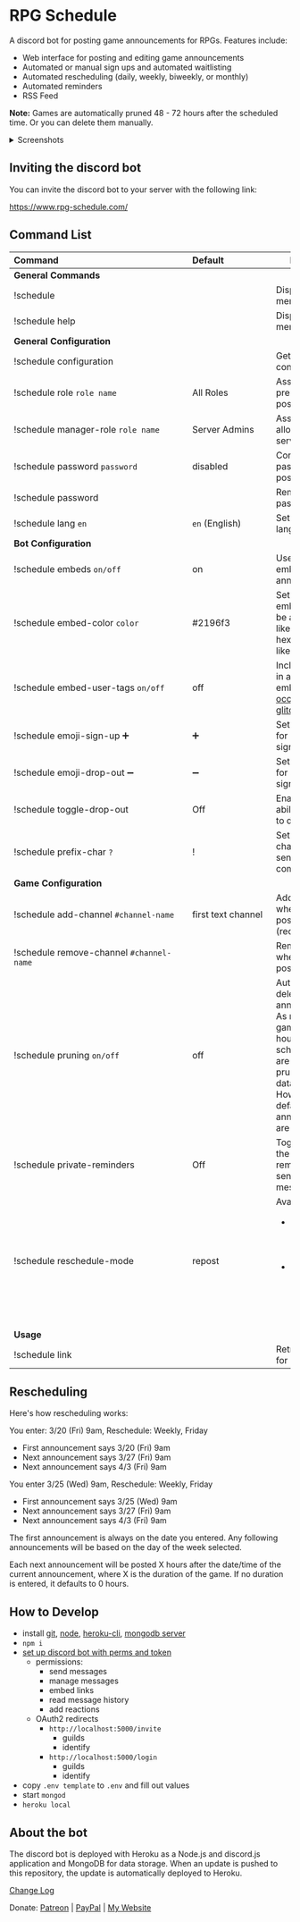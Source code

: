 # RPG Schedule

A discord bot for posting game announcements for RPGs. Features include:

- Web interface for posting and editing game announcements
- Automated or manual sign ups and automated waitlisting
- Automated rescheduling (daily, weekly, biweekly, or monthly)
- Automated reminders
- RSS Feed

**Note:** Games are automatically pruned 48 - 72 hours after the scheduled time. Or you can delete them manually.

<details>
  <summary>Screenshots</summary>
  <a href="https://www.rpg-schedule.com/images/screenshot3.png" target="_blank" style="display: inline-flex; height: 200px;"><img src="https://www.rpg-schedule.com/images/screenshot3.png" style="max-width: 100%; max-height: 100%;"></a>
  <a href="https://www.rpg-schedule.com/images/screenshot4.png" target="_blank" style="display: inline-flex; height: 200px;"><img src="https://www.rpg-schedule.com/images/screenshot4.png" style="max-width: 100%; max-height: 100%;"></a>
  <a href="https://www.rpg-schedule.com/images/screenshot.png" target="_blank" style="display: inline-flex; height: 200px;"><img src="https://www.rpg-schedule.com/images/screenshot.png" style="max-width: 100%; max-height: 100%;"></a>
  <a href="https://www.rpg-schedule.com/images/screenshot2.png" target="_blank" style="display: inline-flex; height: 200px;"><img src="https://www.rpg-schedule.com/images/screenshot2.png" style="max-width: 100%; max-height: 100%;"></a>
</details>

## Inviting the discord bot

You can invite the discord bot to your server with the following link:

https://www.rpg-schedule.com/

## Command List

<table>
<thead>
<tr>
<th>Command&nbsp;&nbsp;&nbsp;&nbsp;&nbsp;&nbsp;&nbsp;&nbsp;&nbsp;&nbsp;&nbsp;&nbsp;&nbsp;&nbsp;&nbsp;&nbsp;&nbsp;&nbsp;&nbsp;&nbsp;&nbsp;&nbsp;&nbsp;&nbsp;&nbsp;&nbsp;&nbsp;&nbsp;&nbsp;&nbsp;&nbsp;&nbsp;&nbsp;&nbsp;&nbsp;&nbsp;&nbsp;&nbsp;&nbsp;&nbsp;&nbsp;&nbsp;&nbsp;&nbsp;&nbsp;&nbsp;&nbsp;&nbsp;&nbsp;&nbsp;&nbsp;&nbsp;</th>
<th>Default&nbsp;&nbsp;&nbsp;&nbsp;&nbsp;&nbsp;&nbsp;&nbsp;&nbsp;&nbsp;&nbsp;&nbsp;&nbsp;&nbsp;&nbsp;&nbsp;&nbsp;&nbsp;</th>
<th>Description</th>
</tr>
</thead>
<tbody>
<tr>
<td><strong>General Commands</strong></td>
<td></td>
<td></td>
</tr>
<tr>
<td>!schedule</td>
<td></td>
<td>Displays the help menu</td>
</tr>
<tr>
<td>!schedule help</td>
<td></td>
<td>Displays the help menu</td>
</tr>
<tr>
<td><strong>General Configuration</strong></td>
<td></td>
<td></td>
</tr>
<tr>
<td>!schedule configuration</td>
<td></td>
<td>Get the bot configuration</td>
</tr>
<tr>
<td>!schedule role <code>role name</code></td>
<td>All Roles</td>
<td>Assign a role as a prerequisite for posting games</td>
</tr>
<tr>
<td>!schedule manager-role <code>role name</code></td>
<td>Server Admins</td>
<td>Assign a role to allow managing all server games</td>
</tr>
<tr>
<td>!schedule password <code>password</code></td>
<td>disabled</td>
<td>Configure a password for posting games</td>
</tr>
<tr>
<td>!schedule password</td>
<td></td>
<td>Remove the password</td>
</tr>
<tr>
<td>!schedule lang <code>en</code></td>
<td><code>en</code> (English)</td>
<td>Set the bot's language.</td>
</tr>
<tr>
<td><strong>Bot Configuration</strong></td>
<td></td>
<td></td>
</tr>
<tr>
<td>!schedule embeds <code>on/off</code></td>
<td>on</td>
<td>Use discord embeds for announcements</td>
</tr>
<tr>
<td>!schedule embed-color <code>color</code></td>
<td>#2196f3</td>
<td>Set a discord embed color. Can be a color name like <code>red</code> or a hexadecimal color like <code>#2196f3</code></td>
</tr>
<tr>
<td>!schedule embed-user-tags <code>on/off</code></td>
<td>off</td>
<td>Include user tags in announcement embeds (<a href="https://cdn.discordapp.com/attachments/532565396746928149/682786099679985665/unknown.png" target="_blank">Can occasionally glitch</a>)</td>
</tr>
<tr>
<td>!schedule emoji-sign-up ➕</td>
<td>➕</td>
<td>Set the emoji used for automated sign up</td>
</tr>
<tr>
<td>!schedule emoji-drop-out ➖</td>
<td>➖</td>
<td>Set the emoji used for automated sign up</td>
</tr>
<tr>
<td>!schedule toggle-drop-out</td>
<td>Off</td>
<td>Enable/disable the ability for players to drop out</td>
</tr>
<tr>
<td>!schedule prefix-char <code>?</code></td>
<td>!</td>
<td>Set the prefix character for sending bot commands</td>
</tr>
<tr>
<td><strong>Game Configuration</strong></td>
<td></td>
<td></td>
</tr>
<tr>
<td>!schedule add-channel <code>#channel-name</code></td>
<td>first text channel</td>
<td>Add a channel where games are posted (recommended)</td>
</tr>
<tr>
<td>!schedule remove-channel <code>#channel-name</code></td>
<td></td>
<td>Remove a channel where games are posted</td>
</tr>
<tr>
<td>!schedule pruning <code>on/off</code></td>
<td>off</td>
<td>Automatically delete old game announcements. As noted above, games over 48 hours past their scheduled date are automatically pruned from the database. However, by default the announcements are not.</td>
</tr>
<tr>
<td>!schedule private-reminders</td>
<td>Off</td>
<td>Toggle whether the game reminders are sent to private messages.</td>
</tr>
<tr>
<td>!schedule reschedule-mode</td>
<td>repost</td>
<td>
  Available modes:<br />
  <ul>
    <li><code>repost</code> - Creates a new announcement post</li>
    <li><code>update</code> - Updates the original announcement post</li>
  </ul>
</td>
</tr>
<tr>
<td><strong>Usage</strong></td>
<td></td>
<td></td>
</tr>
<tr>
<td>!schedule link</td>
<td></td>
<td>Retrieve the link for posting games</td>
</tr>
</tbody>
</table>

## Rescheduling

Here's how rescheduling works:

You enter: 3/20 (Fri) 9am, Reschedule: Weekly, Friday
- First announcement says 3/20 (Fri) 9am
- Next announcement says 3/27 (Fri) 9am
- Next announcement says 4/3 (Fri) 9am

You enter 3/25 (Wed) 9am, Reschedule: Weekly, Friday
- First announcement says 3/25 (Wed) 9am
- Next announcement says 3/27 (Fri) 9am
- Next announcement says 4/3 (Fri) 9am

The first announcement is always on the date you entered. Any following announcements will be based on the day of the week selected.

Each next announcement will be posted X hours after the date/time of the current announcement, where X is the duration of the game. If no duration is entered, it defaults to 0 hours.

## How to Develop
* install [git](https://git-scm.com/downloads), [node](https://nodejs.org/en/download/), [heroku-cli](https://devcenter.heroku.com/articles/heroku-cli#download-and-install), [mongodb server](https://www.mongodb.com/download-center/community)
* `npm i`
* [set up discord bot with perms and token](https://discordapp.com/developers)
  * permissions: 
    * send messages
    * manage messages
    * embed links
    * read message history
    * add reactions
  * OAuth2 redirects
    * `http://localhost:5000/invite`
      * guilds
      * identify
    * `http://localhost:5000/login`
      * guilds
      * identify
* copy `.env template` to `.env` and fill out values
* start `mongod`
* `heroku local`

## About the bot

The discord bot is deployed with Heroku as a Node.js and discord.js application and MongoDB for data storage. When an update is pushed to this repository, the update is automatically deployed to Heroku.

[Change Log](https://github.com/sillvva/rpg-schedule/blob/master/CHANGELOG.md)

Donate: [Patreon](https://www.patreon.com/rpg_schedule) | [PayPal](https://www.paypal.me/Sillvva) | [My Website](https://www.mattdekok.dev/#donate)
